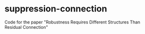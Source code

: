 # suppression-connection
Code for the paper "Robustness Requires Different Structures Than Residual Connection"
